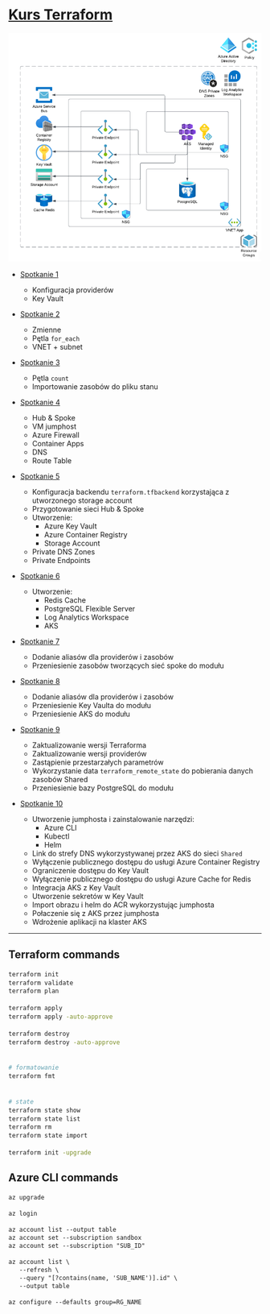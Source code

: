 # [Kurs Terraform](https://portal.szkolachmury.pl/products/terraform-praktyczny-kurs-iac)

![img](./img/img2.png)


* [Spotkanie 1](./spotkanie1/)
   * Konfiguracja providerów
   * Key Vault
* [Spotkanie 2](./spotkanie2/)
   * Zmienne
   * Pętla `for_each`
   * VNET + subnet
* [Spotkanie 3](./spotkanie3/)
   * Pętla `count`
   * Importowanie zasobów do pliku stanu
* [Spotkanie 4](./spotkanie4/)
   * Hub & Spoke
   * VM jumphost
   * Azure Firewall
   * Container Apps
   * DNS
   * Route Table
* [Spotkanie 5](./spotkanie5/)
   * Konfiguracja backendu `terraform.tfbackend` korzystająca z utworzonego storage account
   * Przygotowanie sieci Hub & Spoke
   * Utworzenie:
      * Azure Key Vault
      * Azure Container Registry
      * Storage Account
   * Private DNS Zones
   * Private Endpoints

* [Spotkanie 6](./spotkanie6/)
   * Utworzenie:
      * Redis Cache
      * PostgreSQL Flexible Server
      * Log Analytics Workspace
      * AKS

* [Spotkanie 7](./spotkanie7/)
   * Dodanie aliasów dla providerów i zasobów
   * Przeniesienie zasobów tworzących sieć spoke do modułu

* [Spotkanie 8](./spotkanie8/)
   * Dodanie aliasów dla providerów i zasobów
   * Przeniesienie Key Vaulta do modułu
   * Przeniesienie AKS do modułu

* [Spotkanie 9](./spotkanie9/)
   * Zaktualizowanie wersji Terraforma
   * Zaktualizowanie wersji providerów
   * Zastąpienie przestarzałych parametrów
   * Wykorzystanie data `terraform_remote_state` do pobierania danych zasobów Shared
   * Przeniesienie bazy PostgreSQL do modułu


* [Spotkanie 10](./spotkanie10/)
   * Utworzenie jumphosta i zainstalowanie narzędzi:
      * Azure CLI
      * Kubectl
      * Helm
   * Link do strefy DNS wykorzystywanej przez AKS do sieci `Shared`
   * Wyłączenie publicznego dostępu do usługi Azure Container Registry
   * Ograniczenie dostępu do Key Vault
   * Wyłączenie publicznego dostępu do usługi Azure Cache for Redis
   * Integracja AKS z Key Vault
   * Utworzenie sekretów w Key Vault
   * Import obrazu i helm do ACR wykorzystując jumphosta
   * Połaczenie się z AKS przez jumphosta
   * Wdrożenie aplikacji na klaster AKS

---

## Terraform commands

```bash
terraform init
terraform validate
terraform plan

terraform apply
terraform apply -auto-approve

terraform destroy 
terraform destroy -auto-approve


# formatowanie
terraform fmt


# state
terraform state show
terraform state list
terraform rm
terraform state import

terraform init -upgrade
```

## Azure CLI commands

```
az upgrade

az login

az account list --output table
az account set --subscription sandbox
az account set --subscription "SUB_ID"

az account list \
   --refresh \
   --query "[?contains(name, 'SUB_NAME')].id" \
   --output table

az configure --defaults group=RG_NAME
```